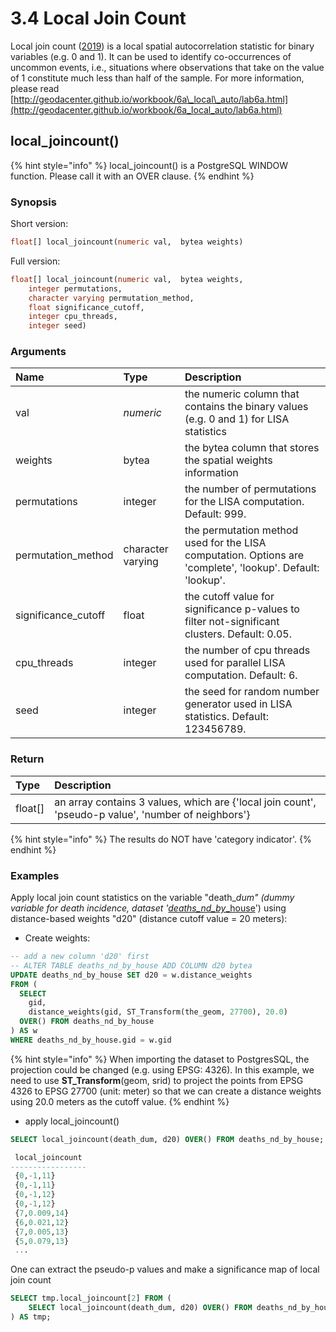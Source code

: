# 3.4 Local Join Count

Local join count \([2019](https://geodacenter.github.io/workbook/6d_local_discrete/lab6d.html#ref-AnselinLi:18)\) is a local spatial autocorrelation statistic for binary variables \(e.g. 0 and 1\). It can be used to identify co-occurrences of uncommon events, i.e., situations where observations that take on the value of 1 constitute much less than half of the sample. For more information, please read [http://geodacenter.github.io/workbook/6a\_local\_auto/lab6a.html](http://geodacenter.github.io/workbook/6a_local_auto/lab6a.html)

## local\_joincount\(\)

{% hint style="info" %}
local\_joincount\(\) is a PostgreSQL WINDOW function. Please call it  with an OVER clause.
{% endhint %}

### Synopsis

Short version:

```sql
float[] local_joincount(numeric val,  bytea weights)
```

Full version:

```sql
float[] local_joincount(numeric val,  bytea weights,
    integer permutations, 
    character varying permutation_method,
    float significance_cutoff, 
    integer cpu_threads, 
    integer seed)
```

### Arguments

| Name | Type | Description |
| :--- | :--- | :--- |
| val | _numeric_ | the numeric column that contains the binary values \(e.g. 0 and 1\) for LISA statistics |
| weights | bytea | the bytea column that stores the spatial weights information |
| permutations | integer | the number of permutations for the LISA computation. Default: 999. |
| permutation\_method | character varying | the permutation method used for the LISA computation. Options are 'complete', 'lookup'. Default: 'lookup'. |
| significance\_cutoff | float | the cutoff value for significance p-values to filter not-significant clusters. Default: 0.05. |
| cpu\_threads | integer | the number of cpu threads used for parallel LISA computation. Default: 6. |
| seed | integer | the seed for random number generator used in LISA statistics. Default: 123456789. |

### Return

| Type | Description |
| :--- | :--- |
| float\[\] | an array contains 3 values, which are {'local join count',  'pseudo-p value', 'number of neighbors'}  |

{% hint style="info" %}
The results do NOT have 'category indicator'.
{% endhint %}

### Examples

Apply local join count statistics on the variable "death\__dum" \(dummy variable for death incidence, dataset '_[_deaths\_nd\_by_\_house](https://geodacenter.github.io/data-and-lab/snow/)'\) using distance-based weights "d20" \(distance cutoff value = 20 meters\):

* Create weights:

```sql
-- add a new column 'd20' first
-- ALTER TABLE deaths_nd_by_house ADD COLUMN d20 bytea
UPDATE deaths_nd_by_house SET d20 = w.distance_weights
FROM (
  SELECT 
    gid, 
    distance_weights(gid, ST_Transform(the_geom, 27700), 20.0) 
  OVER() FROM deaths_nd_by_house
) AS w 
WHERE deaths_nd_by_house.gid = w.gid
```

{% hint style="info" %}
When importing the dataset to PostgresSQL, the projection could be changed \(e.g. using EPSG: 4326\). In this example, we need to use **ST\_Transform**\(geom, srid\) to project the points from EPSG 4326 to EPSG 27700 \(unit: meter\) so that we can create a distance weights using 20.0 meters as the cutoff value.
{% endhint %}

* apply local\_joincount\(\)

```sql
SELECT local_joincount(death_dum, d20) OVER() FROM deaths_nd_by_house;

 local_joincount 
-----------------
 {0,-1,11}
 {0,-1,11}
 {0,-1,12}
 {0,-1,12}
 {7,0.009,14}
 {6,0.021,12}
 {7,0.005,13}
 {5,0.079,13}
 ...
```

One can extract the pseudo-p values and make a significance map of local join count 

```sql
SELECT tmp.local_joincount[2] FROM (
    SELECT local_joincount(death_dum, d20) OVER() FROM deaths_nd_by_house
) AS tmp;
```

